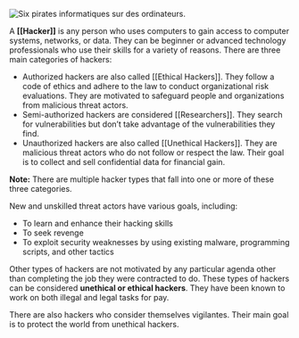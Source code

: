
![Six pirates informatiques sur des ordinateurs.](https://d3c33hcgiwev3.cloudfront.net/imageAssetProxy.v1/OHc71ylUQoWnWRkgeKXEgw_2c16d4ed0420478c938c9af9257ccff1_image1.png?expiry=1692489600000&hmac=e_osntjfmY2ImKA4mAQasHMr3sgzZT3S4xpHUAxEzCU)

A **[[Hacker]]** is any person who uses computers to gain access to computer systems, networks, or data. They can be beginner or advanced technology professionals who use their skills for a variety of reasons. There are three main categories of hackers:

- Authorized hackers are also called [[Ethical Hackers]]. They follow a code of ethics and adhere to the law to conduct organizational risk evaluations. They are motivated to safeguard people and organizations from malicious threat actors.
- Semi-authorized hackers are considered [[Researchers]]. They search for vulnerabilities but don’t take advantage of the vulnerabilities they find.
- Unauthorized hackers are also called [[Unethical Hackers]]. They are malicious threat actors who do not follow or respect the law. Their goal is to collect and sell confidential data for financial gain. 

**Note:** There are multiple hacker types that fall into one or more of these three categories.

New and unskilled threat actors have various goals, including: 

- To learn and enhance their hacking skills
- To seek revenge
- To exploit security weaknesses by using existing malware, programming scripts, and other tactics 

Other types of hackers are not motivated by any particular agenda other than completing the job they were contracted to do. These types of hackers can be considered **unethical or ethical hackers**. They have been known to work on both illegal and legal tasks for pay.

There are also hackers who consider themselves vigilantes. Their main goal is to protect the world from unethical hackers.